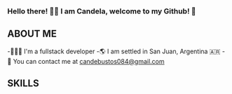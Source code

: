 ### Hello there! 👋🏻 I am Candela, welcome to my Github! 🌻

## ABOUT ME

-👩🏻‍💻 I'm a fullstack developer
-🌎 I am settled in San Juan, Argentina 🇦🇷
-💫 You can contact me at candebustos084@gmail.com


## SKILLS 

## 
<!--
**Candeb/Candeb** is a ✨ _special_ ✨ repository because its `README.md` (this file) appears on your GitHub profile.

Here are some ideas to get you started:

- 🔭 I’m currently working on ...
- 🌱 I’m currently learning ...
- 👯 I’m looking to collaborate on ...
- 🤔 I’m looking for help with ...
- 💬 Ask me about ...
- 📫 How to reach me: ...
- 😄 Pronouns: ...
- ⚡ Fun fact: ...
-->
